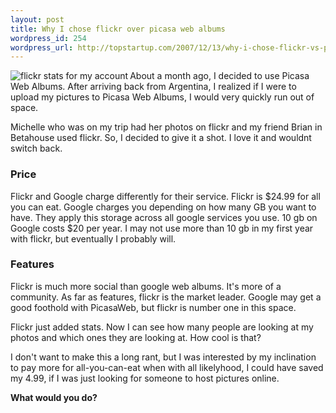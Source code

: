 ```yaml
--- 
layout: post
title: Why I chose flickr over picasa web albums
wordpress_id: 254
wordpress_url: http://topstartup.com/2007/12/13/why-i-chose-flickr-vs-picasa/
---
```

<a href="http://www.flickr.com/photos/colin_n/2108547377/" title="photo sharing"><img src="http://farm3.static.flickr.com/2017/2108547377_c8d4a8acec_t.jpg" alt="flickr stats for my account" align="left"/></a>About a month ago, I decided to use Picasa Web Albums. After arriving back from Argentina, I realized if I were to upload my pictures to Picasa Web Albums, I would very quickly run out of space.

Michelle who was on my trip had her photos on flickr and my friend Brian in Betahouse used flickr. So, I decided to give it a shot. I love it and wouldnt switch back.<!--more-->
<h3>Price</h3>
Flickr and Google charge differently for their service. Flickr is $24.99 for all you can eat. Google charges you depending on how many GB you want to have. They apply this storage across all google services you use. 10 gb on Google costs $20 per year. I may not use more than 10 gb in my first year with flickr, but eventually I probably will.

<h3>Features</h3>
Flickr is much more social than google web albums. It's more of a community. As far as features, flickr is the market leader. Google may get a good foothold with PicasaWeb, but flickr is number one in this space.

Flickr just added stats. Now I can see how many people are looking at my photos and which ones they are looking at. How cool is that?

I don't want to make this a long rant, but I was interested by my inclination to pay more for all-you-can-eat when with all likelyhood, I could have saved my 4.99, if I was just looking for someone to host pictures online.

<strong>What would you do?</strong>
